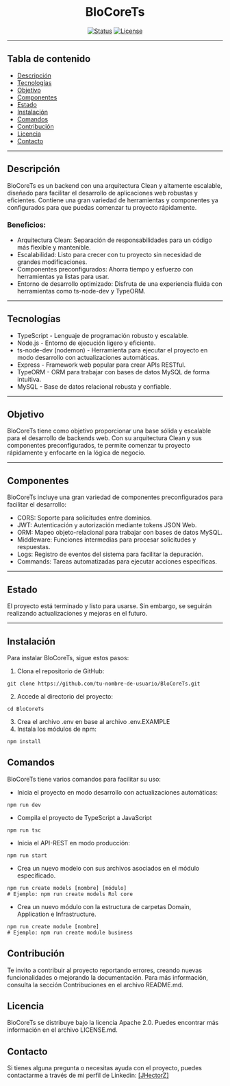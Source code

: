 <h1 align="center">BloCoreTs</h1>


<div align="center">

[![Status](https://img.shields.io/badge/status-active-success.svg)]()
[![License](https://img.shields.io/badge/license-Apache_2.0-blue.svg)](/LICENSE)

</div>

---

## Tabla de contenido

- [Descripción](#descripcion)
- [Tecnologías](#tecnologias)
- [Objetivo](#objetivo)
- [Componentes](#componentes)
- [Estado](#estado)
- [Instalación](#instalacion)
- [Comandos](#comandos)
- [Contribución](#contribucion)
- [Licencia](#licencia)
- [Contacto](#contacto)

---

## Descripción <a name = "descripcion"></a>

BloCoreTs es un backend con una arquitectura Clean y altamente escalable, diseñado para facilitar el desarrollo de aplicaciones web robustas y eficientes. Contiene una gran variedad de herramientas y componentes ya configurados para que puedas comenzar tu proyecto rápidamente.

### Beneficios:

- Arquitectura Clean: Separación de responsabilidades para un código más flexible y mantenible.
- Escalabilidad: Listo para crecer con tu proyecto sin necesidad de grandes modificaciones.
- Componentes preconfigurados: Ahorra tiempo y esfuerzo con herramientas ya listas para usar.
- Entorno de desarrollo optimizado: Disfruta de una experiencia fluida con herramientas como ts-node-dev y TypeORM.

---

## Tecnologías <a name = "tecnologias"></a>

- TypeScript - Lenguaje de programación robusto y escalable.
- Node.js - Entorno de ejecución ligero y eficiente.
- ts-node-dev (nodemon) - Herramienta para ejecutar el proyecto en modo desarrollo con actualizaciones automáticas.
- Express - Framework web popular para crear APIs RESTful.
- TypeORM - ORM para trabajar con bases de datos MySQL de forma intuitiva.
- MySQL - Base de datos relacional robusta y confiable.

---

## Objetivo <a name = "objetivo"></a>

BloCoreTs tiene como objetivo proporcionar una base sólida y escalable para el desarrollo de backends web. Con su arquitectura Clean y sus componentes preconfigurados, te permite comenzar tu proyecto rápidamente y enfocarte en la lógica de negocio.

---

## Componentes <a name = "componentes"></a>

BloCoreTs incluye una gran variedad de componentes preconfigurados para facilitar el desarrollo:

- CORS: Soporte para solicitudes entre dominios.
- JWT: Autenticación y autorización mediante tokens JSON Web.
- ORM: Mapeo objeto-relacional para trabajar con bases de datos MySQL.
- Middleware: Funciones intermedias para procesar solicitudes y respuestas.
- Logs: Registro de eventos del sistema para facilitar la depuración.
- Commands: Tareas automatizadas para ejecutar acciones específicas.

---

## Estado <a name = "estado"></a>

El proyecto está terminado y listo para usarse. Sin embargo, se seguirán realizando actualizaciones y mejoras en el futuro.

---

## Instalación <a name = "instalacion"></a>

Para instalar BloCoreTs, sigue estos pasos:

1. Clona el repositorio de GitHub:

```
git clone https://github.com/tu-nombre-de-usuario/BloCoreTs.git
```

2. Accede al directorio del proyecto:

```
cd BloCoreTs
```

3. Crea el archivo .env en base al archivo .env.EXAMPLE
4. Instala los módulos de npm:

```
npm install
```

## Comandos <a name = “comandos”></a>

BloCoreTs tiene varios comandos para facilitar su uso:
- Inicia el proyecto en modo desarrollo con actualizaciones automáticas:
```
npm run dev
```
- Compila el proyecto de TypeScript a JavaScript
```
npm run tsc
```
- Inicia el API-REST en modo producción:
```
npm run start
```
- Crea un nuevo modelo con sus archivos asociados en el módulo especificado.
```
npm run create models [nombre] [módulo]
# Ejemplo: npm run create models Rol core
```
- Crea un nuevo módulo con la estructura de carpetas Domain, Application e Infrastructure.
```
npm run create module [nombre]
# Ejemplo: npm run create module business
```
## Contribución <a name = “contribucion”></a>
Te invito a contribuir al proyecto reportando errores, creando nuevas funcionalidades o mejorando la documentación. Para más información, consulta la sección Contribuciones en el archivo README.md.

## Licencia <a name = “licencia”></a>
BloCoreTs se distribuye bajo la licencia Apache 2.0. Puedes encontrar más información en el archivo LICENSE.md.

## Contacto <a name = “contacto”></a>
Si tienes alguna pregunta o necesitas ayuda con el proyecto, puedes contactarme a través de mi perfil de Linkedin: [[JHectorZ]]([https://www.linkedin.com/in/jes%C3%BAs-h%C3%A9ctor-zavala-inzunza-670530259/])
